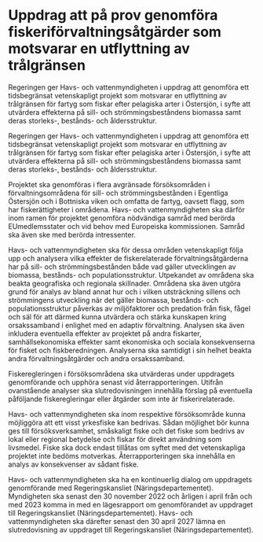 # Uppdrag att på prov genomföra fiskeriförvaltningsåtgärder som motsvarar en utflyttning av trålgränsen

Regeringen ger Havs- och vattenmyndigheten i uppdrag att genomföra ett tidsbegränsat vetenskapligt projekt som motsvarar en utflyttning av trålgränsen för fartyg som fiskar efter pelagiska arter i Östersjön, i syfte att utvärdera effekterna på sill- och strömmingsbeståndens biomassa samt deras storleks-, bestånds- och åldersstruktur.

Regeringen ger Havs- och vattenmyndigheten i uppdrag att genomföra ett tidsbegränsat vetenskapligt projekt som motsvarar en utflyttning av trålgränsen för fartyg som fiskar efter pelagiska arter i Östersjön, i syfte att utvärdera effekterna på sill- och strömmingsbeståndens biomassa samt deras storleks-, bestånds- och åldersstruktur.

Projektet ska genomföras i flera avgränsade försöksområden i förvaltningsområdena för sill- och strömmingsbestånden i Egentliga Östersjön och i Bottniska viken och omfatta de fartyg, oavsett flagg, som har fiskerättigheter i områdena. Havs- och vattenmyndigheten ska därför inom ramen för projektet genomföra nödvändiga samråd med berörda EUmedlemsstater och vid behov med Europeiska kommissionen. Samråd ska även ske med berörda intressenter.

Havs- och vattenmyndigheten ska för dessa områden vetenskapligt följa upp och analysera vilka effekter de fiskerelaterade förvaltningsåtgärderna har på sill- och strömmingsbestånden både vad gäller utvecklingen av biomassa, bestånds- och populationsstruktur. Utpekandet av områdena ska beakta geografiska och regionala skillnader. Områdena ska även utgöra grund för analys av bland annat hur och i vilken utsträckning sillens och strömmingens utveckling när det gäller biomassa, bestånds- och populationsstruktur påverkas av miljöfaktorer och predation från fisk, fågel och säl för att därmed kunna utvärdera och stärka kunskapen kring orsakssamband i enlighet med en adaptiv förvaltning. Analysen ska även inkludera eventuella effekter av projektet på andra fiskarter, samhällsekonomiska effekter samt ekonomiska och sociala konsekvenserna för fisket och fiskberedningen. Analyserna ska samtidigt i sin helhet beakta andra förvaltningsåtgärder och andra orsakssamband.

Fiskeregleringen i försöksområdena ska utvärderas under uppdragets genomförande och upphöra senast vid återrapporteringen. Utifrån ovanstående analyser ska slutredovisningen innehålla förslag på eventuella påföljande fiskeregleringar eller åtgärder som inte är fiskerirelaterade.

Havs- och vattenmyndigheten ska inom respektive försöksområde kunna möjliggöra att ett visst yrkesfiske kan bedrivas. Sådan möjlighet bör kunna ges till försöksverksamhet, småskaligt fiske och det fiske som bedrivs av lokal eller regional betydelse och fiskar för direkt användning som livsmedel. Fiske ska dock endast tillåtas om syftet med det vetenskapliga projektet inte bedöms motverkas. Återrapporteringen ska innehålla en analys av konsekvenser av sådant fiske.

Havs- och vattenmyndigheten ska ha en kontinuerlig dialog om uppdragets genomförande med Regeringskansliet (Näringsdepartementet). Myndigheten ska senast den 30 november 2022 och årligen i april från och med 2023 komma in med en lägesrapport om genomförandet av uppdraget till Regeringskansliet (Näringsdepartementet). Havs- och vattenmyndigheten ska därefter senast den 30 april 2027 lämna en slutredovisning av uppdraget till Regeringskansliet (Näringsdepartementet).
